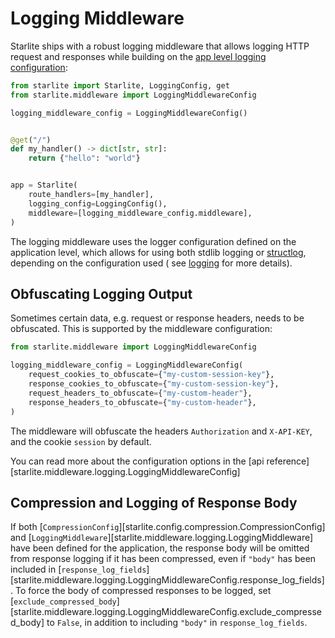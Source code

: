 # Logging Middleware

Starlite ships with a robust logging middleware that allows logging HTTP request and responses while building on
the [app level logging configuration](../../0-the-starlite-app/4-logging.md):

```python
from starlite import Starlite, LoggingConfig, get
from starlite.middleware import LoggingMiddlewareConfig

logging_middleware_config = LoggingMiddlewareConfig()


@get("/")
def my_handler() -> dict[str, str]:
    return {"hello": "world"}


app = Starlite(
    route_handlers=[my_handler],
    logging_config=LoggingConfig(),
    middleware=[logging_middleware_config.middleware],
)
```

The logging middleware uses the logger configuration defined on the application level, which allows for using both stdlib
logging or [structlog](https://www.structlog.org/en/stable/index.html), depending on the configuration used (
see [logging](../../0-the-starlite-app/4-logging.md) for more details).

## Obfuscating Logging Output

Sometimes certain data, e.g. request or response headers, needs to be obfuscated. This is supported by the middleware configuration:

```python
from starlite.middleware import LoggingMiddlewareConfig

logging_middleware_config = LoggingMiddlewareConfig(
    request_cookies_to_obfuscate={"my-custom-session-key"},
    response_cookies_to_obfuscate={"my-custom-session-key"},
    request_headers_to_obfuscate={"my-custom-header"},
    response_headers_to_obfuscate={"my-custom-header"},
)
```

The middleware will obfuscate the headers `Authorization` and `X-API-KEY`, and the cookie `session` by default.

You can read more about the configuration options in the [api reference][starlite.middleware.logging.LoggingMiddlewareConfig]

## Compression and Logging of Response Body

If both [`CompressionConfig`][starlite.config.compression.CompressionConfig] and
[`LoggingMiddleware`][starlite.middleware.logging.LoggingMiddleware] have been defined for the application, the response
body will be omitted from response logging if it has been compressed, even if `"body"` has been included in
[`response_log_fields`][starlite.middleware.logging.LoggingMiddlewareConfig.response_log_fields]. To force the body of
compressed responses to be logged, set
[`exclude_compressed_body`][starlite.middleware.logging.LoggingMiddlewareConfig.exclude_compressed_body] to `False`, in
addition to including `"body"` in `response_log_fields`.
